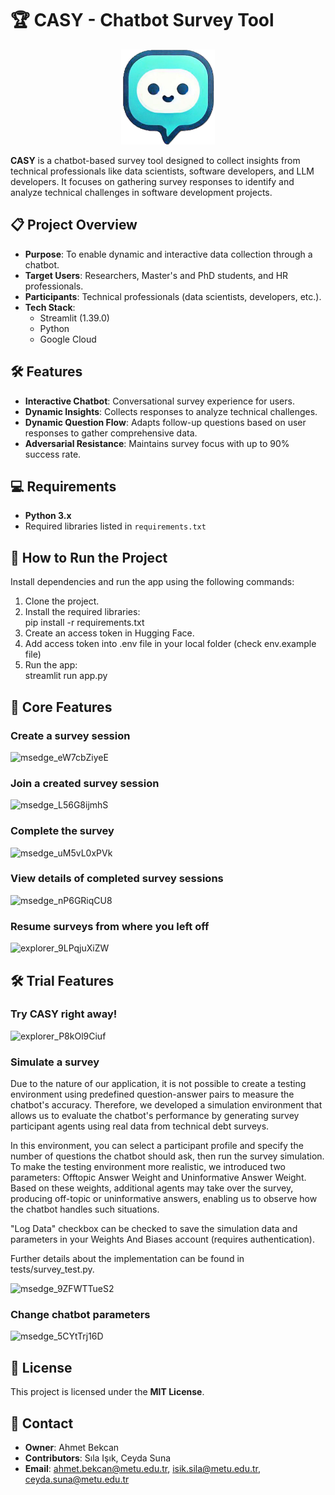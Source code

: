 # 🏆 CASY - Chatbot Survey Tool

<p align="center">
  <img src="ui_components/logo.PNG" alt="CASY Logo" width="150"/>
</p>

**CASY** is a chatbot-based survey tool designed to collect insights from technical professionals like data scientists, software developers, and LLM developers. It focuses on gathering survey responses to identify and analyze technical challenges in software development projects.

## 📋 Project Overview

- **Purpose**: To enable dynamic and interactive data collection through a chatbot.  
- **Target Users**: Researchers, Master's and PhD students, and HR professionals.  
- **Participants**: Technical professionals (data scientists, developers, etc.).  
- **Tech Stack**:  
  - Streamlit (1.39.0)  
  - Python  
  - Google Cloud

## 🛠️ Features

- **Interactive Chatbot**: Conversational survey experience for users.  
- **Dynamic Insights**: Collects responses to analyze technical challenges.
- **Dynamic Question Flow**: Adapts follow-up questions based on user responses to gather comprehensive data.  
- **Adversarial Resistance**: Maintains survey focus with up to 90% success rate.  

## 💻 Requirements

- **Python 3.x**  
- Required libraries listed in `requirements.txt`  


## 🚀 How to Run the Project

Install dependencies and run the app using the following commands:
1. Clone the project.
2. Install the required libraries:  
   pip install -r requirements.txt
3. Create an access token in Hugging Face.
4. Add access token into .env file in your local folder (check env.example file)
5. Run the app:  
   streamlit run app.py

## 🧩 Core Features
### **Create a survey session**
![msedge_eW7cbZiyeE](https://github.com/user-attachments/assets/e57de93b-bcbc-46bc-a547-e9647a12bdaf)

### **Join a created survey session**
![msedge_L56G8ijmhS](https://github.com/user-attachments/assets/47c988fb-6ca6-4d44-914e-453c7e89489e)

### **Complete the survey**
![msedge_uM5vL0xPVk](https://github.com/user-attachments/assets/e772fa51-4bfd-4f1b-a44c-786d3e3abca8)

### **View details of completed survey sessions**
![msedge_nP6GRiqCU8](https://github.com/user-attachments/assets/3148378b-61c7-44b7-83a0-f455caa98f00)

### **Resume surveys from where you left off**
![explorer_9LPqjuXiZW](https://github.com/user-attachments/assets/97261457-9b12-41c2-8d31-4dc144b88427)


## 🛠️ Trial Features
### Try CASY right away!

![explorer_P8kOl9Ciuf](https://github.com/user-attachments/assets/18501fde-9755-4e49-837e-ff5ff99a4909)

### Simulate a survey
Due to the nature of our application, it is not possible to create a testing environment using predefined question-answer pairs to measure the chatbot's accuracy. Therefore, we developed a simulation environment that allows us to evaluate the chatbot's performance by generating survey participant agents using real data from technical debt surveys.

In this environment, you can select a participant profile and specify the number of questions the chatbot should ask, then run the survey simulation. To make the testing environment more realistic, we introduced two parameters: Offtopic Answer Weight and Uninformative Answer Weight. Based on these weights, additional agents may take over the survey, producing off-topic or uninformative answers, enabling us to observe how the chatbot handles such situations.

"Log Data" checkbox can be checked to save the simulation data and parameters in your Weights And Biases account (requires authentication).

Further details about the implementation can be found in tests/survey_test.py.

![msedge_9ZFWTTueS2](https://github.com/user-attachments/assets/f341dadc-d54d-474c-8ac1-4f8d949d2d77)

### Change chatbot parameters

![msedge_5CYtTrj16D](https://github.com/user-attachments/assets/174bbfb9-0c55-4747-94d8-0ebedb6f0abc)

## 📜 License
This project is licensed under the **MIT License**.

## 👤 Contact

- **Owner**: Ahmet Bekcan  
- **Contributors**: Sıla Işık, Ceyda Suna  
- **Email**: ahmet.bekcan@metu.edu.tr, isik.sila@metu.edu.tr, ceyda.suna@metu.edu.tr
